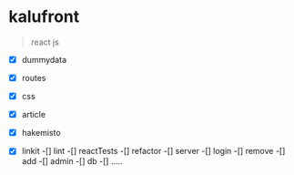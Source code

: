 # kalufront

>react js

-[x] dummydata
-[x] routes
-[x] css
-[x] article
-[x] hakemisto
-[x] linkit
-[] lint
-[] reactTests
-[] refactor
-[] server
-[] login
-[] remove
-[] add
-[] admin
-[] db
-[] .....

